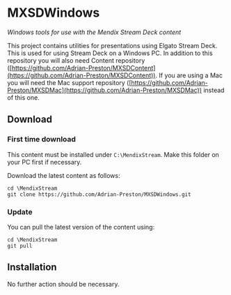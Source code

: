 # MXSDWindows
*Windows tools for use with the Mendix Stream Deck content*

This project contains utilities for presentations using Elgato Stream Deck. This is used for using Stream Deck on a Windows PC. In addition to this repository you will also need Content repository ([https://github.com/Adrian-Preston/MXSDContent](https://github.com/Adrian-Preston/MXSDContent)). If you are using a Mac you will need the Mac support repository ([https://github.com/Adrian-Preston/MXSDMac](https://github.com/Adrian-Preston/MXSDMac)) instead of this one.

## Download

### First time download

This content must be installed under `C:\MendixStream`. Make this folder on your PC first if necessary.

Download the latest content as follows:
```
cd \MendixStream
git clone https://github.com/Adrian-Preston/MXSDWindows.git
```

### Update

You can pull the latest version of the content using:
```
cd \MendixStream
git pull
```

## Installation

No further action should be necessary.
